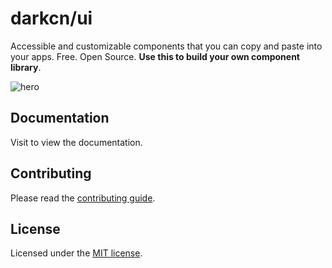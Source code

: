# darkcn/ui

Accessible and customizable components that you can copy and paste into your apps. Free. Open Source. **Use this to build your own component library**.

![hero]([https://github.com/yusiqo/darkcnui/blob/main/images/Screenshot%20from%202024-12-12%2021-17-38.png?raw=true])

## Documentation

Visit to view the documentation.

## Contributing

Please read the [contributing guide](/CONTRIBUTING.md).

## License

Licensed under the [MIT license](https://github.com/yusiqo/darkcnui/blob/main/LICENSE.md).

